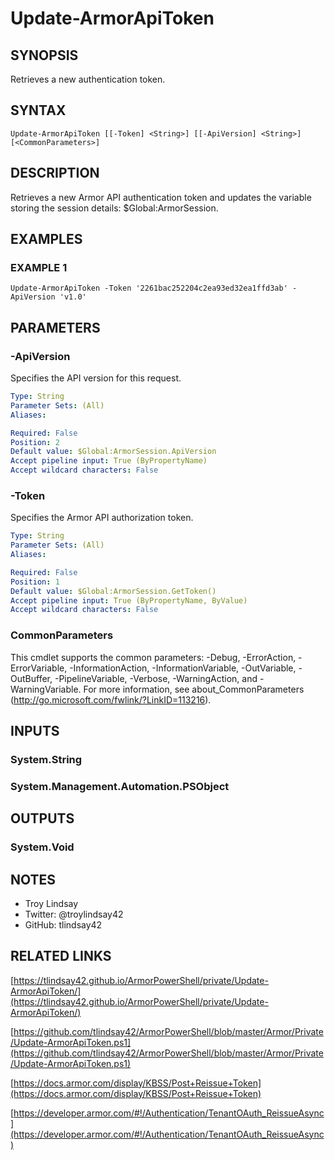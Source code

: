 # Update-ArmorApiToken

## SYNOPSIS
Retrieves a new authentication token.

## SYNTAX

```
Update-ArmorApiToken [[-Token] <String>] [[-ApiVersion] <String>] [<CommonParameters>]
```

## DESCRIPTION
Retrieves a new Armor API authentication token and updates the variable storing
the session details: $Global:ArmorSession.

## EXAMPLES

### EXAMPLE 1
```
Update-ArmorApiToken -Token '2261bac252204c2ea93ed32ea1ffd3ab' -ApiVersion 'v1.0'
```

## PARAMETERS

### -ApiVersion
Specifies the API version for this request.

```yaml
Type: String
Parameter Sets: (All)
Aliases:

Required: False
Position: 2
Default value: $Global:ArmorSession.ApiVersion
Accept pipeline input: True (ByPropertyName)
Accept wildcard characters: False
```

### -Token
Specifies the Armor API authorization token.

```yaml
Type: String
Parameter Sets: (All)
Aliases:

Required: False
Position: 1
Default value: $Global:ArmorSession.GetToken()
Accept pipeline input: True (ByPropertyName, ByValue)
Accept wildcard characters: False
```

### CommonParameters
This cmdlet supports the common parameters: -Debug, -ErrorAction, -ErrorVariable, -InformationAction, -InformationVariable, -OutVariable, -OutBuffer, -PipelineVariable, -Verbose, -WarningAction, and -WarningVariable.
For more information, see about_CommonParameters (http://go.microsoft.com/fwlink/?LinkID=113216).

## INPUTS

### System.String

### System.Management.Automation.PSObject

## OUTPUTS

### System.Void

## NOTES
- Troy Lindsay
- Twitter: @troylindsay42
- GitHub: tlindsay42

## RELATED LINKS

[https://tlindsay42.github.io/ArmorPowerShell/private/Update-ArmorApiToken/](https://tlindsay42.github.io/ArmorPowerShell/private/Update-ArmorApiToken/)

[https://github.com/tlindsay42/ArmorPowerShell/blob/master/Armor/Private/Update-ArmorApiToken.ps1](https://github.com/tlindsay42/ArmorPowerShell/blob/master/Armor/Private/Update-ArmorApiToken.ps1)

[https://docs.armor.com/display/KBSS/Post+Reissue+Token](https://docs.armor.com/display/KBSS/Post+Reissue+Token)

[https://developer.armor.com/#!/Authentication/TenantOAuth_ReissueAsync](https://developer.armor.com/#!/Authentication/TenantOAuth_ReissueAsync)

